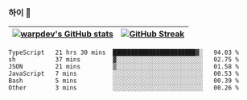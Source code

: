 
### 하이 👋
[![warpdev's GitHub stats](https://github-readme-stats.vercel.app/api?username=warpdev&show_icons=true&theme=vue-dark)](#) |[![GitHub Streak](https://github-readme-streak-stats.herokuapp.com/?user=warpdev&theme=dark)](#)
--- | --- |
<!--START_SECTION:waka-->

```text
TypeScript   21 hrs 30 mins  ███████████████████████▓░   94.03 %
sh           37 mins         ▓░░░░░░░░░░░░░░░░░░░░░░░░   02.75 %
JSON         21 mins         ▒░░░░░░░░░░░░░░░░░░░░░░░░   01.58 %
JavaScript   7 mins          ░░░░░░░░░░░░░░░░░░░░░░░░░   00.53 %
Bash         5 mins          ░░░░░░░░░░░░░░░░░░░░░░░░░   00.39 %
Other        3 mins          ░░░░░░░░░░░░░░░░░░░░░░░░░   00.26 %
```

<!--END_SECTION:waka-->

<!--
**warpdev/warpdev** is a ✨ _special_ ✨ repository because its `README.md` (this file) appears on your GitHub profile.

Here are some ideas to get you started:

- 🔭 I’m currently working on ...
- 🌱 I’m currently learning ...
- 👯 I’m looking to collaborate on ...
- 🤔 I’m looking for help with ...
- 💬 Ask me about ...
- 📫 How to reach me: ...
- 😄 Pronouns: ...
- ⚡ Fun fact: ...
-->
